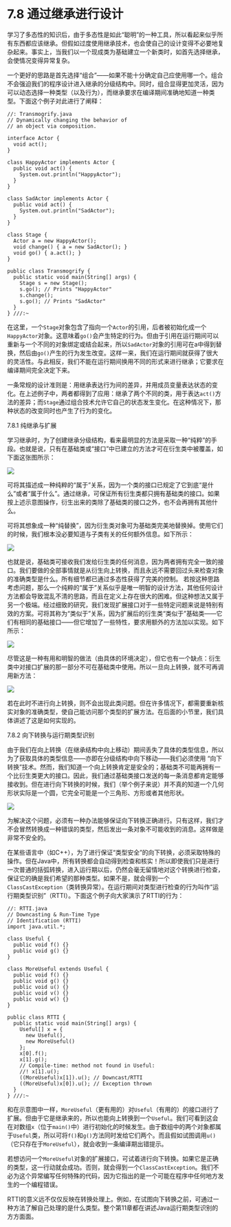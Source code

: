 # 7.8 通过继承进行设计


学习了多态性的知识后，由于多态性是如此“聪明”的一种工具，所以看起来似乎所有东西都应该继承。但假如过度使用继承技术，也会使自己的设计变得不必要地复杂起来。事实上，当我们以一个现成类为基础建立一个新类时，如首先选择继承，会使情况变得异常复杂。

一个更好的思路是首先选择“组合”——如果不能十分确定自己应使用哪一个。组合不会强迫我们的程序设计进入继承的分级结构中。同时，组合显得更加灵活，因为可以动态选择一种类型（以及行为），而继承要求在编译期间准确地知道一种类型。下面这个例子对此进行了阐释：

```
//: Transmogrify.java
// Dynamically changing the behavior of
// an object via composition.

interface Actor {
  void act();
}

class HappyActor implements Actor {
  public void act() {
    System.out.println("HappyActor");
  }
}

class SadActor implements Actor {
  public void act() {
    System.out.println("SadActor");
  }
}

class Stage {
  Actor a = new HappyActor();
  void change() { a = new SadActor(); }
  void go() { a.act(); }
}

public class Transmogrify {
  public static void main(String[] args) {
    Stage s = new Stage();
    s.go(); // Prints "HappyActor"
    s.change();
    s.go(); // Prints "SadActor"
  }
} ///:~
```

在这里，一个`Stage`对象包含了指向一个`Actor`的引用，后者被初始化成一个`HappyActor`对象。这意味着`go()`会产生特定的行为。但由于引用在运行期间可以重新与一个不同的对象绑定或结合起来，所以`SadActor`对象的引用可在a中得到替换，然后由`go()`产生的行为发生改变。这样一来，我们在运行期间就获得了很大的灵活性。与此相反，我们不能在运行期间换用不同的形式来进行继承；它要求在编译期间完全决定下来。

一条常规的设计准则是：用继承表达行为间的差异，并用成员变量表达状态的变化。在上述例子中，两者都得到了应用：继承了两个不同的类，用于表达`act()`方法的差异；而`Stage`通过组合技术允许它自己的状态发生变化。在这种情况下，那种状态的改变同时也产生了行为的变化。

7.8.1 纯继承与扩展

学习继承时，为了创建继承分级结构，看来最明显的方法是采取一种“纯粹”的手段。也就是说，只有在基础类或“接口”中已建立的方法才可在衍生类中被覆盖，如下面这张图所示：

![](7-6.gif)

可将其描述成一种纯粹的“属于”关系，因为一个类的接口已规定了它到底“是什么”或者“属于什么”。通过继承，可保证所有衍生类都只拥有基础类的接口。如果按上述示意图操作，衍生出来的类除了基础类的接口之外，也不会再拥有其他什么。

可将其想象成一种“纯替换”，因为衍生类对象可为基础类完美地替换掉。使用它们的时候，我们根本没必要知道与子类有关的任何额外信息。如下所示：

![](7-7.gif)

也就是说，基础类可接收我们发给衍生类的任何消息，因为两者拥有完全一致的接口。我们要做的全部事情就是从衍生向上转换，而且永远不需要回过头来检查对象的准确类型是什么。所有细节都已通过多态性获得了完美的控制。
若按这种思路考虑问题，那么一个纯粹的“属于”关系似乎是唯一明智的设计方法，其他任何设计方法都会导致混乱不清的思路，而且在定义上存在很大的困难。但这种想法又属于另一个极端。经过细致的研究，我们发现扩展接口对于一些特定问题来说是特别有效的方案。可将其称为“类似于”关系，因为扩展后的衍生类“类似于”基础类——它们有相同的基础接口——但它增加了一些特性，要求用额外的方法加以实现。如下所示：

![](7-8.gif)

尽管这是一种有用和明智的做法（由具体的环境决定），但它也有一个缺点：衍生类中对接口扩展的那一部分不可在基础类中使用。所以一旦向上转换，就不可再调用新方法：

![](7-9.gif)

若在此时不进行向上转换，则不会出现此类问题。但在许多情况下，都需要重新核实对象的准确类型，使自己能访问那个类型的扩展方法。在后面的小节里，我们具体讲述了这是如何实现的。

7.8.2 向下转换与运行期类型识别

由于我们在向上转换（在继承结构中向上移动）期间丢失了具体的类型信息，所以为了获取具体的类型信息——亦即在分级结构中向下移动——我们必须使用 “向下转换”技术。然而，我们知道一个向上转换肯定是安全的；基础类不可能再拥有一个比衍生类更大的接口。因此，我们通过基础类接口发送的每一条消息都肯定能够接收到。但在进行向下转换的时候，我们（举个例子来说）并不真的知道一个几何形状实际是一个圆，它完全可能是一个三角形、方形或者其他形状。

![](7-10.gif)

为解决这个问题，必须有一种办法能够保证向下转换正确进行。只有这样，我们才不会冒然转换成一种错误的类型，然后发出一条对象不可能收到的消息。这样做是非常不安全的。

在某些语言中（如C++），为了进行保证“类型安全”的向下转换，必须采取特殊的操作。但在Java中，所有转换都会自动得到检查和核实！所以即使我们只是进行一次普通的括弧转换，进入运行期以后，仍然会毫无留情地对这个转换进行检查，保证它的确是我们希望的那种类型。如果不是，就会得到一个`ClassCastException`（类转换异常）。在运行期间对类型进行检查的行为叫作“运行期类型识别”（RTTI）。下面这个例子向大家演示了RTTI的行为：

```
//: RTTI.java
// Downcasting & Run-Time Type
// Identification (RTTI)
import java.util.*;

class Useful {
  public void f() {}
  public void g() {}
}

class MoreUseful extends Useful {
  public void f() {}
  public void g() {}
  public void u() {}
  public void v() {}
  public void w() {}
}

public class RTTI {
  public static void main(String[] args) {
    Useful[] x = {
      new Useful(),
      new MoreUseful()
    };
    x[0].f();
    x[1].g();
    // Compile-time: method not found in Useful:
    //! x[1].u();
    ((MoreUseful)x[1]).u(); // Downcast/RTTI
    ((MoreUseful)x[0]).u(); // Exception thrown
  }
} ///:~
```

和在示意图中一样，`MoreUseful`（更有用的）对`Useful`（有用的）的接口进行了扩展。但由于它是继承来的，所以也能向上转换到一个`Useful`。我们可看到这会在对数组`x`（位于`main()`中）进行初始化的时候发生。由于数组中的两个对象都属于`Useful`类，所以可将`f()`和`g()`方法同时发给它们两个。而且假如试图调用`u()`（它只存在于`MoreUseful`），就会收到一条编译期出错提示。

若想访问一个`MoreUseful`对象的扩展接口，可试着进行向下转换。如果它是正确的类型，这一行动就会成功。否则，就会得到一个`ClassCastException`。我们不必为这个异常编写任何特殊的代码，因为它指出的是一个可能在程序中任何地方发生的一个编程错误。

RTTI的意义远不仅仅反映在转换处理上。例如，在试图向下转换之前，可通过一种方法了解自己处理的是什么类型。整个第11章都在讲述Java运行期类型识别的方方面面。
